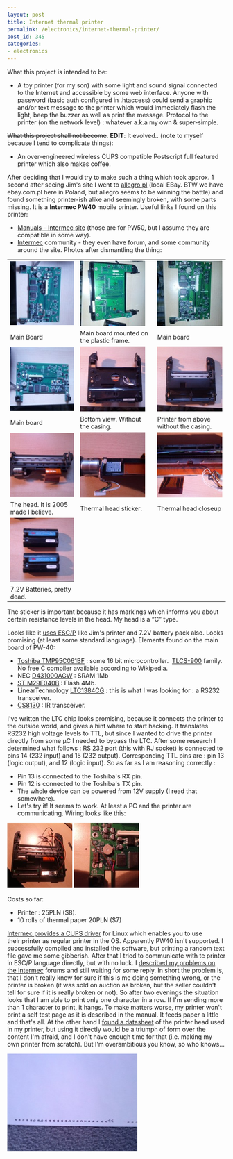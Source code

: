 ```yaml
---
layout: post
title: Internet thermal printer
permalink: /electronics/internet-thermal-printer/
post_id: 345
categories: 
- electronics
---
```


What this project is intended to be:

* A toy printer (for my son) with some light and sound signal connected to the Internet and accessible by some web interface. Anyone with password (basic auth configured in .htaccess) could send a graphic and/or text message to the printer which would immediately flash the light, beep the buzzer as well as print the message. Protocol to the printer (on the network level) : whatever a.k.a my own & super-simple.

~~What this project shall not become~~. **EDIT**:  It evolved.. (note to myself because I tend to complicate things):

* An over-engineered wireless CUPS compatible Postscript full featured printer which also makes coffee.

After deciding that I would try to make such a thing which took approx. 1 second after seeing Jim's site I went to 
[allegro.pl](http://allegro.pl) (local EBay. BTW we have ebay.com.pl here in Poland, but allegro seems to be winning the battle) and found something printer-ish alike and seemingly broken, with some parts missing. It is a 
**Intermec PW40**
 mobile printer. Useful links I found on this printer:

* [Manuals - Intermec site](http://www.intermec.com/support/manuals/search.aspx?categoryid=7&familyid=11&productnodeid=PRTRPW50A) (those are for PW50, but I assume they are compatible in some way).
* [Intermec](http://community.intermec.com/) community - they even have forum, and some community around the site.
Photos after dismantling the thing:

|                                                     |                                                     |                                                     |
| --------------------------------------------------- | --------------------------------------------------- | --------------------------------------------------- |
| ![Printer](/assets/IMG_20140617_185647-150x150.jpg) | ![Printer](/assets/IMG_20140617_185416-150x150.jpg) | ![Printer](/assets/IMG_20140617_185551-150x150.jpg) |
| Main Board                                          | Main board mounted on the plastic frame.            | Main board                                          |
| ![Printer](/assets/IMG_20140617_185630-150x150.jpg) | ![Printer](/assets/IMG_20140617_190016-150x150.jpg) | ![Printer](/assets/IMG_20140617_190024-150x150.jpg) |
| Main board                                          | Bottom view. Without the casing.                    | Printer from above without the casing.              |
| ![Printer](/assets/IMG_20140617_190244-150x150.jpg) | ![Printer](/assets/IMG_20140617_190255-150x150.jpg) | ![Printer](/assets/IMG_20140617_190332-150x150.jpg) |
| The head. It is 2005 made I believe.                | Thermal head sticker.                               | Thermal head closeup                                |
| ![Printer](/assets/IMG_20140617_190444-150x150.jpg) |                                                     |                                                     |
| 7.2V Batteries, pretty dead.                        |                                                     |                                                     |

The sticker is important because it has markings which informs you about certain resistance levels in the head. My head is a “C” type. 

Looks like it 
[uses ESC/P](http://en.wikipedia.org/wiki/ESC/P) like Jim's printer and 7.2V battery pack also. Looks promising (at least some standard language). Elements found on the main board of PW-40:

* [Toshiba TMP95C061BF](http://pl.mouser.com/ProductDetail/Toshiba/TMP95C061BFZ/?qs=f0GatGUIxV3RUG14ubT6RQ==) : some 16 bit microcontroller. 
[TLCS-900](http://en.wikipedia.org/wiki/Toshiba_TLCS) family. No free C compiler available according to Wikipedia.	
* NEC 
[D431000AGW](http://search.datasheetcatalog.net/key/D431000) : SRAM 1Mb	
* [ST M29F040B](http://pdf.datasheetcatalog.com/datasheet/SGSThomsonMicroelectronics/mXyxzsz.pdf) : Flash 4Mb.	
* LinearTechnology 
[LTC1384CG](http://www.51samples.com/upfiles/Manual/1384fa%5B1%5D.pdf) : this is what I was looking for : a RS232 transceiver.	
* [CS8130](http://www.cirrus.com/en/pubs/proDatasheet/CS8130_F1.pdf) : IR transceiver.

I've written the LTC chip looks promising, because it connects the printer to the outside world, and gives a hint where to start hacking. It translates RS232 high voltage levels to TTL, but since I wanted to drive the printer directly from some µC I needed to bypass the LTC. After some research I determined what follows : RS 232 port (this with RJ socket) is connected to pins 14 (232 input) and 15 (232 output). Corresponding TTL pins are : pin 13 (logic output), and 12 (logic input). So as far as I am reasoning correctly :

* Pin 13 is connected to the Toshiba's RX pin.	
* Pin 12 is connected to the Toshiba's TX pin.
* The whole device can be powered from 12V supply (I read that somewhere).	
* Let's try it! It seems to work. At least a PC and the printer are communicating. Wiring looks like this:

![Printer](/assets/IMG_20140618_001437-150x150.jpg) ![Printer](/assets/IMG_20140618_000309-150x150.jpg)

Costs so far:
* Printer : 25PLN ($8).
* 10 rolls of thermal paper 20PLN ($7)

[Intermec provides a CUPS driver](http://www.intermec.com/public-files/technology-briefs/en/CUPS-Printing-In-Linux-UNIX-For-Intermec-Printers-Tech-Brief.pdf) for Linux which enables you to use their printer as regular printer in the OS. Apparently PW40 isn't supported. I successfully compiled and installed the software, but printing a random text file gave me some gibberish. After that I tried to communicate with te printer in ESC/P language directly, but with no luck. I 
[described my problems on the Intermec](http://community.intermec.com/t5/General-Intermec-Device/PW40-is-it-broken-or-not/m-p/27118) forums and still waiting for some reply. In short the problem is, that I don't really know for sure if this is me doing something wrong, or the printer is broken (it was sold on auction as broken, but the seller couldn't tell for sure if it is really broken or not). So after two evenings the situation looks that I am able to print only one character in a row. If I'm sending more than 1 character to print, it hangs. To make matters worse, my printer won't print a self test page as it is described in the manual. It feeds paper a little and that's all. At the other hand I 
[found a datasheet](http://zival.ru/sites/default/files/download/ltp3445.pdf) of the printer head used in my printer, but using it directly would be a triumph of form over the content I'm afraid, and I don't have enough time for that (i.e. making my own printer from scratch). But I'm overambitious you know, so who knows...

![The printer is broken](/assets/IMG_20140620_123905-300x225.jpg)
